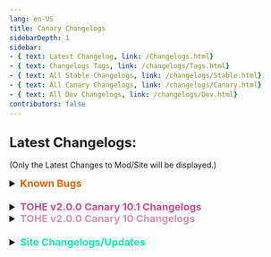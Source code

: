 ```yaml
---
lang: en-US
title: Canary Changelogs
sidebarDepth: 1
sidebar:
- { text: Latest Changelog, link: /Changelogs.html}
- { text: Changelogs Tags, link: /changelogs/Tags.html}
- { text: All Stable Changelogs, link: /changelogs/Stable.html}
- { text: All Canary Changelogs, link: /changelogs/Canary.html}
- { text: All Dev Changelogs, link: /changelogs/Dev.html}
contributors: false
---
```


## <font size=5em><b>Latest Changelogs:</b></font><br>
(Only the Latest Changes to Mod/Site will be displayed.)

<font size=4em>
<details>
<summary><b><font color=#de6707>Known Bugs</font></b></summary>

= <font color=#de6707><b>KNOWN BUG</b></font>: Hide & Seek is temporarily not supported<br>
= <font color=#de6707><b>KNOWN BUG</b></font>: Changing the game mode in the settings sometimes does not remove some settings that are not used in the mode<br>
= <font color=#de6707><b>KNOWN BUG</b></font>: When changing presets, the settings are not updated instantly, you MUST close and reopen the settings<br>
= <font color=#de6707><b>KNOWN BUG</b></font>: Servers may be unstable as the protocol requires fixing on Innersloth's side<br>
= <font color=#de6707><b>KNOWN BUG</b></font>: When dlekS ehT is selected, the game lags in the lobby for vanilla players (during the game everything works fine)<br>
= <font color=#de6707><b>KNOWN BUG</b></font>: EAC may not work in some places<br>
= <font color=#de6707><b>KNOWN BUG</b></font>: Swift, Fragile, Imitator, Doppelganger are works unstable<br>
= <font color=#de6707><b>KNOWN BUG</b></font>: Black screen after meeting for vanilla players (This is not fixable at this time as it's an issue with Vanilla, not TOHE)
</details>
<br>
<details>
<summary><b><font color=#cf4e8f>TOHE v2.0.0 Canary 10.1 Changelogs</font></b></summary>

* By [**TommyXL**](https://github.com/Tommy-XL)<br>
= <font color=#1376f0><b>BUG FIX</b></font>: Fixed lobby timer shows in game<br>
= <font color=#1376f0><b>BUG FIX</b></font>: Fixed some null errors<br>
</details>
<details>
<summary><b><font color=#d395b4>TOHE v2.0.0 Canary 10 Changelogs</font></b></summary>

* By [**NikoCat223**](https://github.com/NikoCat233)<br>
\+ <font color=green><b>NEW</b></font>: Setting to reveal Councillor Trial<br>
\+ <font color=green><b>NEW</b></font>: Settings to prevent judging task-complete Snitch<br>
\+ <font color=green><b>NEW</b></font>: Region Menu paging behavior (from TONX)<br>
\+ <font color=green><b>NEW</b></font>: Added Server Name in ping tracker<br>
\- <font color=red><b>REMOVED</b></font>: Guess obvious role limits for Councillor since its not a guesser<br>
= <font color=#1376f0><b>BUG FIX</b></font>: Fixed Youtuber is alive (again)<br>
= <font color=#e08709><b>IMPROVEMENT</b></font>: Add medic shield and councillor no longer suicide for judging those with a shield<br>
= <font color=#e08709><b>IMPROVEMENT</b></font>: Judge and Councillor now can not trial those protected by medic<br>
= <font color=#e08709><b>IMPROVEMENT</b></font>: Converted Councillor can also judge freely<br>
= <font color=#1376f0><b>BUG FIX</b></font>: Fixed Version Check<br>
= <font color=#1376f0><b>BUG FIX</b></font>: Fixed some Object References<br>
= <font color=#1376f0><b>BUG FIX</b></font>: Fixed Butcher related bugs<br>

* By [**TommyXL**](https://github.com/Tommy-XL)<br>
\+ <font color=green><b>NEW</b></font>: Setting: "Disable Task Win If All Crews Are Dead" (ported from EHR)<br>
\+ <font color=green><b>NEW</b></font>: Setting: "Disable Task Win If All Crews Are Converted" (ported from EHR)<br>
= <font color=#1376f0><b>BUG FIX</b></font>: Fixed add-on assign<br>
= <font color=#1376f0><b>BUG FIX</b></font>: Fixed role size in settings<br>
= <font color=#1376f0><b>BUG FIX</b></font>: Fixed duplicate players in game result<br>
= <font color=#1376f0><b>BUG FIX</b></font>: Fixed Nemesis, Hater, Quick Shooter, Last Impostor, Avenger, Revolutionist<br>
= <font color=#1376f0><b>BUG FIX</b></font>: Fixed some null errors<br>
= <font color=#1376f0><b>BUG FIX</b></font>: Fixed Time Thief and Time Manager when they erase<br>
= <font color=#1376f0><b>BUG FIX</b></font>: Some fixes in game end conditions<br>
= <font color=#1376f0><b>BUG FIX</b></font>: Some fixes in Guesser UI<br>
= <font color=#F6BE00><b>CHANGE</b></font>: Moved Imitator to Experimental role<br>
= <font color=#e08709><b>IMPROVEMENT</b></font>: Hide report buttom for Killing Machine<br>
= <font color=#F6BE00><b>CHANGE</b></font>: Changed cancel button<br>
= <font color=#F6BE00><b>CHANGE</b></font>: Changed lobby timer<br>
= <font color=#1376f0><b>BUG FIX</b></font>: More miscellenous fixes and improvements<br>

* By [**D1GQ**](https://github.com/D1GQ)<br>
= <font color=#1376f0><b>BUG FIX</b></font>: Possibly fixed issue of players being swapped during meeting<br>
= <font color=#1376f0><b>BUG FIX</b></font>: Fixed issue possessing player during comms camouflage sabotage<br>
= <font color=#1376f0><b>BUG FIX</b></font>: Fixed desync issues with swapping players cosmetic<br>
= <font color=#1376f0><b>BUG FIX</b></font>: Fixed Dollmaster color showing on map for possessed player<br>
= <font color=#1376f0><b>BUG FIX</b></font>: Fixed possessed player being able to see self/dollmaster outfit inside a fungal mushroom cloud<br>

* By [**Drakos**](https://github.com/Ultradragon005)<br>
\+ <font color=green><b>NEW</b></font>: Command: /poll<br>
= <font color=#e08709><b>IMPROVEMENT</b></font>: Added icon for Jailer<br>
= <font color=#e08709><b>IMPROVEMENT</b></font>: When Mayor use portable button it shows as buttom pressed<br>
= <font color=#1376f0><b>BUG FIX</b></font>: Fixed Punching bag being judged<br>

* By [**LezaiYa**](https://github.com/LezaiYa)<br>
= <font color=#1376f0><b>BUG FIX</b></font>: Fixed bug where Killing Machine could get Oblivious<br>
= <font color=#e08709><b>IMPROVEMENT</b></font>: Updated Mini (Mini can no longer be dueled, marked, blooded, and sliced)<br>

* By [**Pyro**](https://github.com/Pyro0TV)<br>
= <font color=#e08709><b>IMPROVEMENT</b></font>: Updated ko-fi link and OnMeeting templates<br>

* By [**Marg**](https://github.com/MargaretTheFool)<br>
= <font color=#e08709><b>IMPROVEMENT</b></font>: Updated Ability button text for Seeker, Coroner, Romantic, and Werewolf<br>

* By [**ryuk**](https://github.com/ryuk2098)<br>
= <font color=#1376f0><b>BUG FIX</b></font>: Fixed roles remembered by amnesiac unable to vent<br>

* By [**Pietro**](https://github.com/Pietrodjaowjao)<br>
\+ <font color=green><b>NEW</b></font>: Add Il2CppHelper<br>
</details>
<br>
<details>
<summary><b><font color=#12edaf>Site Changelogs/Updates</font></b></summary>

* By [**Pyro**](https://sites.google.com/view/pyro0tv)<br>
= <font color=#ece218><b>NOTICE</b></font>: Updated to v2.0.0 Canary 10<br>
\+ Have a good day!<br>
= <font color=#ece218><b>NOTICE</b></font>: If there are any other issues, open a forum in `#website-feedback`! Thank you!<br>
= <font color=#F6BE00><b>CHANGE</b></font>: `Tracker`, `Noisemaker`, and `Phantom` have been added to the Vanilla Tab of their respective factions.<br>
= <font color=#F6BE00><b>CHANGE</b></font>: `Tracker (TOHE)` has been REMOVED.<br>
\+ <font color=#12edaf><b>RENAMED</b></font>: `Phantom (TOHE)` has been renamed to `Specter`.<br>
\+ <font color=#12edaf><b>RENAMED</b></font>: `Schizophrenic` has been renamed to `Paranoia`.<br>
\+ <font color=#12edaf><b>RENAMED</b></font>: `Masochist` has been renamed to `Punching Bag`.<br>
\+ <font color=#12edaf><b>RENAMED</b></font>: `Bloodlust` has been renamed to `Bloodthirst`.<br>
\+ <font color=#12edaf><b>RENAMED</b></font>: `GetStarted.md` has been renamed to `Install.md`<br>
\+ <font color=#12edaf><b>RENAMED</b></font>: `Advanced.md` has been renamed to `Resources.md`<br>
\+ <font color=#12edaf><b>RENAMED</b></font>: `Game.md` has been renamed to `Mod.md`<br>
\+ <font color=#12edaf><b>RENAMED</b></font>: `Custom.md` has been renamed to `Game.md`<br>
\+ <font color=#12edaf><b>RENAMED</b></font>: `vote.md` has been capitalized to `Vote.md`.<br>
= <font color=#e08709><b>IMPROVEMENT</b></font>: Redid the layout of `Resources.md` (Includes more Resources to look through, such as Commands/HotKeys like before, as well as Death Reasons + why they occur, and more.)<br>
= <font color=#e08709><b>IMPROVEMENT</b></font>: Redid the layout of `FAQ.md` (Questions are now sorted in drop-down boxes.)<br>
= <font color=#e08709><b>IMPROVEMENT</b></font>: Redid the layout of `Install.md` (Now includes both Steam + Epic guides, and has been straightened up.)<br>
= <font color=#e08709><b>IMPROVEMENT</b></font>: Redid the layout of `Changelogs.md`. (Now includes "KNOWN BUGS")<br>
= <font color=#e08709><b>IMPROVEMENT</b></font>: Redid the layout of `Changelogs.md` again. (Now utilizes Dropdown boxes as to not clutter the page, allowing for people to look at the changelogs they care about.)
= <font color=#ece218><b>NOTICE</b></font>: Relating to the above changes, `Stable.md`, `Canary.md`, & `Dev.md` will be overhauled to utilize dropdown boxes too, but thats a lot more work.
= <font color=#e08709><b>IMPROVEMENT</b></font>: Fixing Spacing (hopefully) for `FAQ.md`, as well as `Install.md` & `Resources.md`.
= <font color=#e08709><b>IMPROVEMENT</b></font>: Increased the text size (hopefully) for `FAQ.md`, as well as `Install.md`, `Resources.md`, `Changelogs.md` (`Dev.md`, `Canary.md`, & `Stable.md`), & `Presets.md`.
\+ <font color=green><b>NEW</b></font>: Added `Presets.md` (Instead of cluttering `Resources.md` with future Preset Submissions, Presets will be listed here. Added Marg's Preset & removed 2 out of date Presets (WitchCraft & Moe's Presets which used the old system).<br>
= <font color=#F6BE00><b>CHANGE</b></font>: More Bios added to `AboutUs.md`. (Still not 100% Complete as we are still missing the Bios of a few Contributors. You can see which as they'll have `(Placeholder Bio)` in the place of their Bio.<br>
= <font color=#fdf08e><b>NOTE</b></font>: Role Counts/Amounts are finally corrected, thanks Drakos for doing the numbers! No idea what `[None] = Count: 13` still means though.<br>
= <font color=#1376f0><b>BUG FIXES</b></font>: Many formatting, linking, and spelling fixes/updates.<br>
= <font color=#ece218><b>NOTICE</b></font>: `zh-CN` and `fr` are fully up-to-date with Main (en-US), but not translated, meaning Simplified Chinese & French Translations are still in the works, sorry!<br>
= <font color=#fdf08e><b>NOTE</b></font>: You may realize that there are 3 results of roles if you use the built-in search bar. This is because you are getting a copy for every instance (Currently, `fr` & `zh-CN`) that is not yet translated. (An example being Reverie, even though <i>most</i> roles will display 3 results.)<br>
![image](./images/SearchReverie3BUG.png)<br>
</details>
</font>